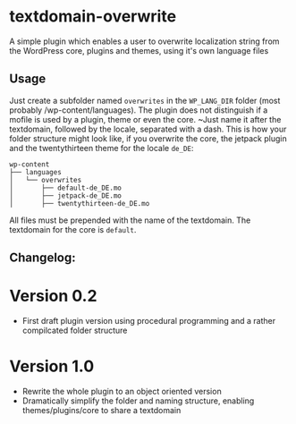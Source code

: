 textdomain-overwrite
====================

A simple plugin which enables a user to overwrite localization string from the WordPress core, 
plugins and themes, using it's own language files


## Usage

Just create a subfolder named `overwrites` in the `WP_LANG_DIR` folder (most probably /wp-content/languages).
The plugin does not distinguish if a mofile is used by a plugin, theme or even the core. ~Just name it after
the textdomain, followed by the locale, separated with a dash. This is how your folder structure might look like,
if you overwrite the core, the jetpack plugin and the twentythirteen theme for the locale `de_DE`:

```
wp-content
├── languages
│   └── overwrites
│       ├── default-de_DE.mo
│       ├── jetpack-de_DE.mo
│       ├── twentythirteen-de_DE.mo

```

All files must be prepended with the name of the textdomain. The textdomain for the core is `default`.

## Changelog:

# Version 0.2
- First draft plugin version using procedural programming and a rather compilcated folder structure

# Version 1.0
- Rewrite the whole plugin to an object oriented version
- Dramatically simplify the folder and naming structure, enabling themes/plugins/core to share a textdomain